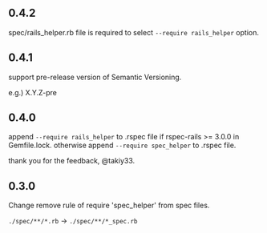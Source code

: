 ## 0.4.2

spec/rails_helper.rb file is required to select `--require rails_helper` option.

## 0.4.1

support pre-release version of Semantic Versioning.

e.g.) X.Y.Z-pre

## 0.4.0

append `--require rails_helper` to .rspec file if rspec-rails >= 3.0.0 in Gemfile.lock.
otherwise append `--require spec_helper` to .rspec file.

thank you for the feedback, @takiy33.

## 0.3.0

Change remove rule of require 'spec_helper' from spec files.

`./spec/**/*.rb` -> `./spec/**/*_spec.rb`
